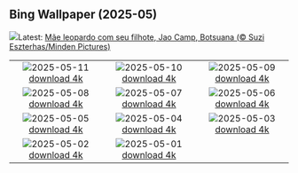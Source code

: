 ## Bing Wallpaper (2025-05)
![](https://www.bing.com/th?id=OHR.LeopardMother_PT-BR3379909644_UHD.jpg&w=1000)Latest: [Mãe leopardo com seu filhote, Jao Camp, Botsuana (© Suzi Eszterhas/Minden Pictures)](https://www.bing.com/th?id=OHR.LeopardMother_PT-BR3379909644_UHD.jpg)

|      |      |      |
| :----: | :----: | :----: |
|![](https://www.bing.com/th?id=OHR.MinnesotaRotunda_PT-BR2639700452_UHD.jpg&pid=hp&w=384&h=216&rs=1&c=4)2025-05-11 [download 4k](https://www.bing.com/th?id=OHR.MinnesotaRotunda_PT-BR2639700452_UHD.jpg)|![](https://www.bing.com/th?id=OHR.FumacinhaBahia_PT-BR0440078650_UHD.jpg&pid=hp&w=384&h=216&rs=1&c=4)2025-05-10 [download 4k](https://www.bing.com/th?id=OHR.FumacinhaBahia_PT-BR0440078650_UHD.jpg)|![](https://www.bing.com/th?id=OHR.DiaNacionalTurismo2025_PT-BR1293599256_UHD.jpg&pid=hp&w=384&h=216&rs=1&c=4)2025-05-09 [download 4k](https://www.bing.com/th?id=OHR.DiaNacionalTurismo2025_PT-BR1293599256_UHD.jpg)|
|![](https://www.bing.com/th?id=OHR.DunluceIreland_PT-BR4554563942_UHD.jpg&pid=hp&w=384&h=216&rs=1&c=4)2025-05-08 [download 4k](https://www.bing.com/th?id=OHR.DunluceIreland_PT-BR4554563942_UHD.jpg)|![](https://www.bing.com/th?id=OHR.FlyoverNamibia_PT-BR8374548592_UHD.jpg&pid=hp&w=384&h=216&rs=1&c=4)2025-05-07 [download 4k](https://www.bing.com/th?id=OHR.FlyoverNamibia_PT-BR8374548592_UHD.jpg)|![](https://www.bing.com/th?id=OHR.YohoNP_PT-BR7613971395_UHD.jpg&pid=hp&w=384&h=216&rs=1&c=4)2025-05-06 [download 4k](https://www.bing.com/th?id=OHR.YohoNP_PT-BR7613971395_UHD.jpg)|
|![](https://www.bing.com/th?id=OHR.SevilleNaboo_PT-BR1882762485_UHD.jpg&pid=hp&w=384&h=216&rs=1&c=4)2025-05-05 [download 4k](https://www.bing.com/th?id=OHR.SevilleNaboo_PT-BR1882762485_UHD.jpg)|![](https://www.bing.com/th?id=OHR.ArchesGalaxy_PT-BR5466273548_UHD.jpg&pid=hp&w=384&h=216&rs=1&c=4)2025-05-04 [download 4k](https://www.bing.com/th?id=OHR.ArchesGalaxy_PT-BR5466273548_UHD.jpg)|![](https://www.bing.com/th?id=OHR.BrazilHeron_PT-BR4897621554_UHD.jpg&pid=hp&w=384&h=216&rs=1&c=4)2025-05-03 [download 4k](https://www.bing.com/th?id=OHR.BrazilHeron_PT-BR4897621554_UHD.jpg)|
|![](https://www.bing.com/th?id=OHR.PinkPlumeria_PT-BR2515554490_UHD.jpg&pid=hp&w=384&h=216&rs=1&c=4)2025-05-02 [download 4k](https://www.bing.com/th?id=OHR.PinkPlumeria_PT-BR2515554490_UHD.jpg)|![](https://www.bing.com/th?id=OHR.ColtraneBand_PT-BR2612003019_UHD.jpg&pid=hp&w=384&h=216&rs=1&c=4)2025-05-01 [download 4k](https://www.bing.com/th?id=OHR.ColtraneBand_PT-BR2612003019_UHD.jpg)|